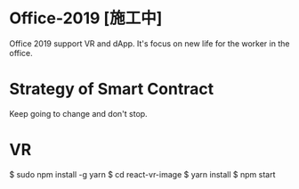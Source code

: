 # Office-2019 [施工中]
Office 2019 support VR and dApp. It's focus on new life for the worker in the office.


# Strategy of Smart Contract 
Keep going to change and don't stop. 

# VR 
$ sudo npm install -g yarn
$ cd react-vr-image
$ yarn install 
$ npm start



